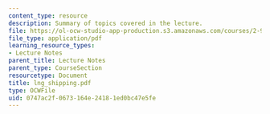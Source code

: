 ```yaml
---
content_type: resource
description: Summary of topics covered in the lecture.
file: https://ol-ocw-studio-app-production.s3.amazonaws.com/courses/2-964-economics-of-marine-transportation-industries-fall-2006/0747ac2f0673164e24181ed0bc47e5fe_lng_shipping.pdf
file_type: application/pdf
learning_resource_types:
- Lecture Notes
parent_title: Lecture Notes
parent_type: CourseSection
resourcetype: Document
title: lng_shipping.pdf
type: OCWFile
uid: 0747ac2f-0673-164e-2418-1ed0bc47e5fe
---
```

